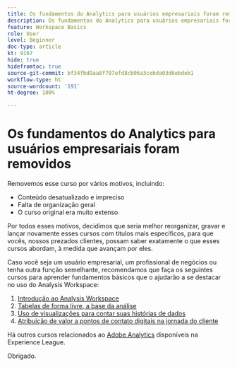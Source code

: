 ```yaml
---
title: Os fundamentos do Analytics para usuários empresariais foram removidos
description: Os fundamentos do Analytics para usuários empresariais foram removidos por vários motivos.
feature: Workspace Basics
role: User
level: Beginner
doc-type: article
kt: 9167
hide: true
hidefromtoc: true
source-git-commit: bf34fbd9aa8f707efd8cb96a3cebda03d6ebdeb1
workflow-type: ht
source-wordcount: '191'
ht-degree: 100%

---
```



# Os fundamentos do Analytics para usuários empresariais foram removidos

Removemos esse curso por vários motivos, incluindo:

* Conteúdo desatualizado e impreciso
* Falta de organização geral
* O curso original era muito extenso

Por todos esses motivos, decidimos que seria melhor reorganizar, gravar e lançar novamente esses cursos com títulos mais específicos, para que vocês, nossos prezados clientes, possam saber exatamente o que esses cursos abordam, à medida que avançam por eles.

Caso você seja um usuário empresarial, um profissional de negócios ou tenha outra função semelhante, recomendamos que faça os seguintes cursos para aprender fundamentos básicos que o ajudarão a se destacar no uso do Analysis Workspace:

1. [Introdução ao Analysis Workspace](https://experienceleague.adobe.com/?recommended=Analytics-U-1-2020.1.workspace&amp;lang=pt-BR)
1. [Tabelas de forma livre, a base da análise](https://experienceleague.adobe.com/?recommended=Analytics-U-1-2020.3)
1. [Uso de visualizações para contar suas histórias de dados](https://experienceleague.adobe.com/?recommended=Analytics-U-1-2021.1.visualizations&amp;lang=pt-BR)
1. [Atribuição de valor a pontos de contato digitais na jornada do cliente](https://experienceleague.adobe.com/?recommended=Analytics-U-1-2020.2&amp;lang=pt-BR)

Há outros cursos relacionados ao [Adobe Analytics](https://experienceleague.adobe.com/?recommended=Analytics-U-1-2020.1.workspace&amp;lang=pt-BR) disponíveis na Experience League.

Obrigado.